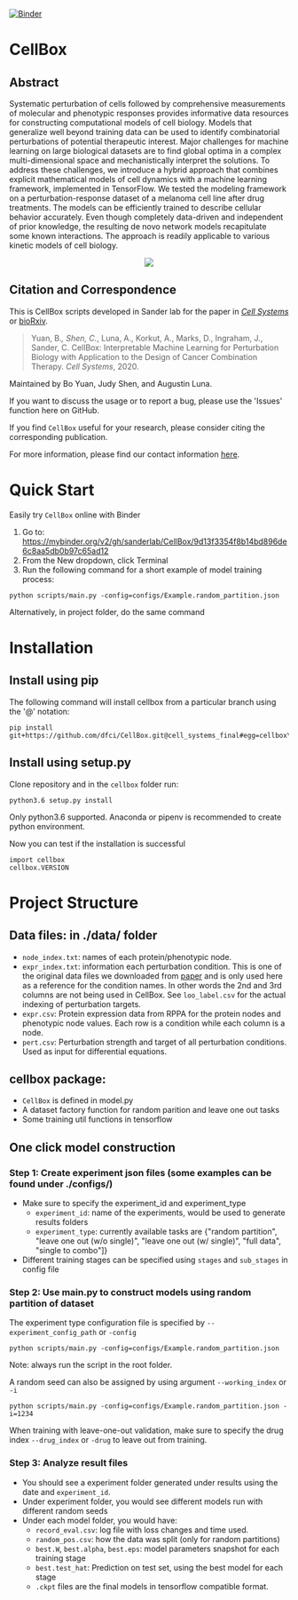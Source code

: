 [![Binder](https://mybinder.org/badge_logo.svg)](https://mybinder.org/v2/gh/sanderlab/CellBox/9d13f3354f8b14bd896de6c8aa5db0b97c65ad12)

# CellBox

## Abstract
Systematic perturbation of cells followed by comprehensive measurements of molecular and phenotypic responses provides informative data resources for constructing computational models of cell biology. Models that generalize well beyond training data can be used to identify combinatorial perturbations of potential therapeutic interest. Major challenges for machine learning on large biological datasets are to find global optima in a complex multi-dimensional space and mechanistically interpret the solutions. To address these challenges, we introduce a hybrid approach that combines explicit mathematical models of cell dynamics with a machine learning framework, implemented in TensorFlow. We tested the modeling framework on a perturbation-response dataset of a melanoma cell line after drug treatments. The models can be efficiently trained to describe cellular behavior accurately. Even though completely data-driven and independent of prior knowledge, the resulting de novo network models recapitulate some known interactions. The approach is readily applicable to various kinetic models of cell biology. 

<p align="center">
	<img src="https://lh3.googleusercontent.com/d/15Lildcx8sC4shTalODLXqfibJTbnxmun=w600">
</p>

## Citation and Correspondence

This is CellBox scripts developed in Sander lab for the paper in _[Cell Systems](https://www.cell.com/cell-systems/pdfExtended/S2405-4712(20)30464-6)_ or [bioRxiv](https://www.biorxiv.org/content/10.1101/746842v3).

>Yuan, B.*, Shen, C.*, Luna, A., Korkut, A., Marks, D., Ingraham, J., Sander, C. CellBox: Interpretable Machine Learning for Perturbation Biology with Application to the Design of Cancer Combination Therapy. _Cell Systems_, 2020. 

Maintained by Bo Yuan, Judy Shen, and Augustin Luna.

If you want to discuss the usage or to report a bug, please use the 'Issues' function here on GitHub.

If you find `CellBox` useful for your research, please consider citing the corresponding publication.

For more information, please find our contact information [here](https://www.sanderlab.org/#/).

# Quick Start

Easily try `CellBox` online with Binder 

1. Go to: https://mybinder.org/v2/gh/sanderlab/CellBox/9d13f3354f8b14bd896de6c8aa5db0b97c65ad12
2. From the New dropdown, click Terminal 
3. Run the following command for a short example of model training process: 

```
python scripts/main.py -config=configs/Example.random_partition.json
```

Alternatively, in project folder, do the same command

# Installation

## Install using pip 
The following command will install cellbox from a particular branch using the '@' notation:

```
pip install git+https://github.com/dfci/CellBox.git@cell_systems_final#egg=cellbox\&subdirectory=cellbox
```

## Install using setup.py
Clone repository and in the `cellbox` folder run:

```
python3.6 setup.py install
```

Only python3.6 supported. Anaconda or pipenv is recommended to create python environment. 

Now you can test if the installation is successful

```
import cellbox
cellbox.VERSION
```

# Project Structure

## Data files: in ./data/ folder
* `node_index.txt`: names of each protein/phenotypic node.
* `expr_index.txt`: information each perturbation condition. This is one of the original data files we downloaded from [paper](https://elifesciences.org/articles/04640) and is only used here as a reference for the condition names. In other words the 2nd and 3rd columns are not being used in CellBox. See `loo_label.csv` for the actual indexing of perturbation targets.
* `expr.csv`: Protein expression data from RPPA for the protein nodes and phenotypic node values. Each row is a condition while each column is a node.
* `pert.csv`: Perturbation strength and target of all perturbation conditions. Used as input for differential equations.

## cellbox package:
* `CellBox` is defined in model.py
* A dataset factory function for random parition and leave one out tasks
* Some training util functions in tensorflow

## One click model construction

### __Step 1: Create experiment json files (some examples can be found under ./configs/)__
* Make sure to specify the experiment_id and experiment_type
	* `experiment_id`: name of the experiments, would be used to generate results folders
	* `experiment_type`: currently available tasks are {"random partition", "leave one out (w/o single)", "leave one out (w/ single)", "full data", "single to combo"]}
* Different training stages can be specified using `stages` and `sub_stages` in config file

### __Step 2: Use main.py to construct models using random partition of dataset__

The experiment type configuration file is specified by `--experiment_config_path` or `-config`

```
python scripts/main.py -config=configs/Example.random_partition.json
```

Note: always run the script in the root folder.


A random seed can also be assigned by using argument `--working_index` or `-i`

```
python scripts/main.py -config=configs/Example.random_partition.json -i=1234
```


When training with leave-one-out validation, make sure to specify the drug index `--drug_index` or `-drug` to leave out from training.


### __Step 3: Analyze result files__
* You should see a experiment folder generated under results using the date and `experiment_id`.
* Under experiment folder, you would see different models run with different random seeds
* Under each model folder, you would have:
	* `record_eval.csv`: log file with loss changes and time used.
	* `random_pos.csv`: how the data was split (only for random partitions)
	* `best.W`, `best.alpha`, `best.eps`: model parameters snapshot for each training stage
	* `best.test_hat`: Prediction on test set, using the best model for each stage
	* `.ckpt` files are the final models in tensorflow compatible format.
